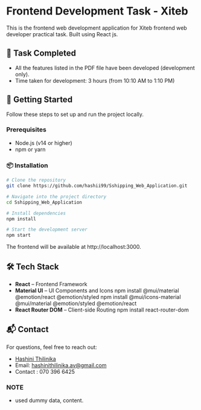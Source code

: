 # Frontend Development Task - Xiteb

This is the frontend web development application for Xiteb frontend web developer practical task. Built using React js. 

## 📌 **Task Completed**
- All the features listed in the PDF file have been developed (development only).
- Time taken for development: 3 hours (from 10:10 AM to 1:10 PM)

## 🚀 Getting Started

Follow these steps to set up and run the project locally.

### Prerequisites

- Node.js (v14 or higher)
- npm or yarn

### 📦 Installation

```bash
# Clone the repository
git clone https://github.com/hashii99/Sshipping_Web_Application.git

# Navigate into the project directory
cd Sshipping_Web_Application

# Install dependencies
npm install

# Start the development server
npm start

```

The frontend will be available at http://localhost:3000.

## 🛠️ Tech Stack

- **React** – Frontend Framework
- **Material UI** – UI Components and Icons
    npm install @mui/material @emotion/react @emotion/styled
    npm install @mui/icons-material @mui/material @emotion/styled @emotion/react
- **React Router DOM** – Client-side Routing
    npm install react-router-dom

## 📬 Contact

For questions, feel free to reach out:
- [Hashini Thilinika](https://github.com/hashii99)
- Email: hashinithilinika.av@gmail.com
- Contact : 070 396 6425

### NOTE 
- used dummy data, content. 